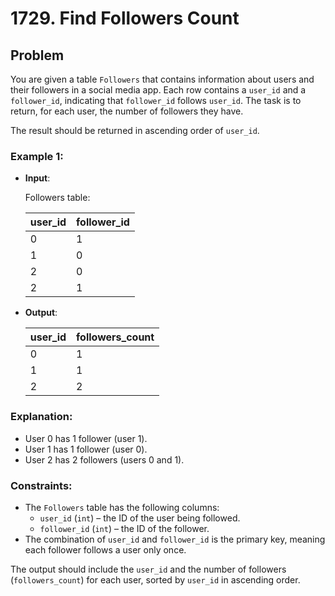 # 1729. Find Followers Count

## Problem

You are given a table `Followers` that contains information about users and their followers in a social media app. Each row contains a `user_id` and a `follower_id`, indicating that `follower_id` follows `user_id`. The task is to return, for each user, the number of followers they have.

The result should be returned in ascending order of `user_id`.

### Example 1:

- **Input**: 

  Followers table:

  | user_id | follower_id |
  |---------|-------------|
  | 0       | 1           |
  | 1       | 0           |
  | 2       | 0           |
  | 2       | 1           |

- **Output**: 

  | user_id | followers_count |
  |---------|-----------------|
  | 0       | 1               |
  | 1       | 1               |
  | 2       | 2               |

### Explanation:

- User 0 has 1 follower (user 1).
- User 1 has 1 follower (user 0).
- User 2 has 2 followers (users 0 and 1).

### Constraints:

- The `Followers` table has the following columns:
  - `user_id` (`int`) – the ID of the user being followed.
  - `follower_id` (`int`) – the ID of the follower.
- The combination of `user_id` and `follower_id` is the primary key, meaning each follower follows a user only once.

The output should include the `user_id` and the number of followers (`followers_count`) for each user, sorted by `user_id` in ascending order.
